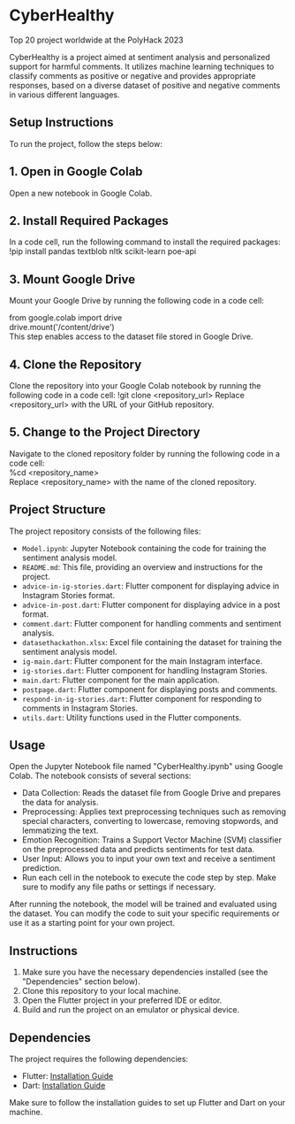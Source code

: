 # CyberHealthy

Top 20 project worldwide at the PolyHack 2023

CyberHealthy is a project aimed at sentiment analysis and personalized support for harmful comments. It utilizes machine learning techniques to classify comments as positive or negative and provides appropriate responses, based on a diverse dataset of positive and negative comments in various different languages.

## Setup Instructions

To run the project, follow the steps below:

## 1. Open in Google Colab

Open a new notebook in Google Colab.

## 2. Install Required Packages

In a code cell, run the following command to install the required packages:    
!pip install pandas textblob nltk scikit-learn poe-api

## 3. Mount Google Drive
Mount your Google Drive by running the following code in a code cell:   

from google.colab import drive    
drive.mount('/content/drive')     
This step enables access to the dataset file stored in Google Drive.

## 4. Clone the Repository
Clone the repository into your Google Colab notebook by running the following code in a code cell:
!git clone <repository_url>
Replace <repository_url> with the URL of your GitHub repository.

## 5. Change to the Project Directory
Navigate to the cloned repository folder by running the following code in a code cell:    
%cd <repository_name>    
Replace <repository_name> with the name of the cloned repository.     

## Project Structure

The project repository consists of the following files:

- `Model.ipynb`: Jupyter Notebook containing the code for training the sentiment analysis model.
- `README.md`: This file, providing an overview and instructions for the project.
- `advice-in-ig-stories.dart`: Flutter component for displaying advice in Instagram Stories format.
- `advice-in-post.dart`: Flutter component for displaying advice in a post format.
- `comment.dart`: Flutter component for handling comments and sentiment analysis.
- `datasethackathon.xlsx`: Excel file containing the dataset for training the sentiment analysis model.
- `ig-main.dart`: Flutter component for the main Instagram interface.
- `ig-stories.dart`: Flutter component for handling Instagram Stories.
- `main.dart`: Flutter component for the main application.
- `postpage.dart`: Flutter component for displaying posts and comments.
- `respond-in-ig-stories.dart`: Flutter component for responding to comments in Instagram Stories.
- `utils.dart`: Utility functions used in the Flutter components.

## Usage
Open the Jupyter Notebook file named "CyberHealthy.ipynb" using Google Colab.
The notebook consists of several sections:

- Data Collection: Reads the dataset file from Google Drive and prepares the data for analysis.
- Preprocessing: Applies text preprocessing techniques such as removing special characters, converting to lowercase, removing stopwords, and lemmatizing the text.
- Emotion Recognition: Trains a Support Vector Machine (SVM) classifier on the preprocessed data and predicts sentiments for test data.
- User Input: Allows you to input your own text and receive a sentiment prediction.
- Run each cell in the notebook to execute the code step by step. Make sure to modify any file paths or settings if necessary.

After running the notebook, the model will be trained and evaluated using the dataset. You can modify the code to suit your specific requirements or use it as a starting point for your own project.

## Instructions

1. Make sure you have the necessary dependencies installed (see the "Dependencies" section below).
2. Clone this repository to your local machine.
3. Open the Flutter project in your preferred IDE or editor.
4. Build and run the project on an emulator or physical device.

## Dependencies

The project requires the following dependencies:

- Flutter: [Installation Guide](https://flutter.dev/docs/get-started/install)
- Dart: [Installation Guide](https://dart.dev/get-dart)

Make sure to follow the installation guides to set up Flutter and Dart on your machine.

